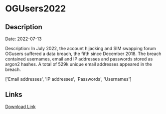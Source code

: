 # OGUsers2022

## Description

Date: 2022-07-13

Description:
In July 2022, the account hijacking and SIM swapping forum OGusers suffered a data breach, the fifth since December 2018. The breach contained usernames, email and IP addresses and passwords stored as argon2 hashes. A total of 529k unique email addresses appeared in the breach.


['Email addresses', 'IP addresses', 'Passwords', 'Usernames']

## Links

[Download Link](https://link-to.net/1229997/759.0694456889827/dynamic/?r=aHR0cHM6Ly93d3cubWVkaWFmaXJlLmNvbS92aWV3L00yNk5ZSGVXajdUM2drMy9vZ3VzZXJzLmNvbS9maWxl)